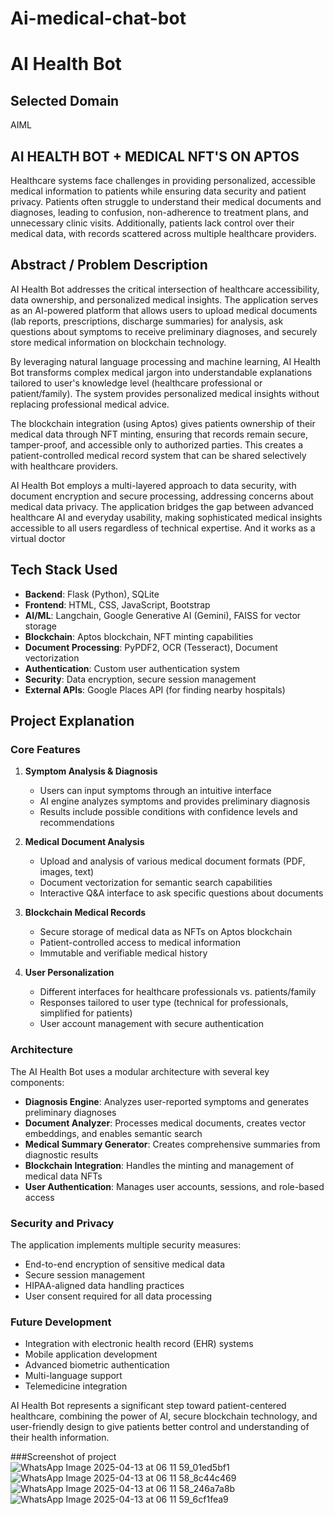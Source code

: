 # Ai-medical-chat-bot
# AI Health Bot

## Selected Domain
AIML

## AI HEALTH BOT + MEDICAL NFT'S ON APTOS 
Healthcare systems face challenges in providing personalized, accessible medical information to patients while ensuring data security and patient privacy. Patients often struggle to understand their medical documents and diagnoses, leading to confusion, non-adherence to treatment plans, and unnecessary clinic visits. Additionally, patients lack control over their medical data, with records scattered across multiple healthcare providers.

## Abstract / Problem Description
AI Health Bot addresses the critical intersection of healthcare accessibility, data ownership, and personalized medical insights. The application serves as an AI-powered platform that allows users to upload medical documents (lab reports, prescriptions, discharge summaries) for analysis, ask questions about symptoms to receive preliminary diagnoses, and securely store medical information on blockchain technology.

By leveraging natural language processing and machine learning, AI Health Bot transforms complex medical jargon into understandable explanations tailored to user's knowledge level (healthcare professional or patient/family). The system provides personalized medical insights without replacing professional medical advice.

The blockchain integration (using Aptos) gives patients ownership of their medical data through NFT minting, ensuring that records remain secure, tamper-proof, and accessible only to authorized parties. This creates a patient-controlled medical record system that can be shared selectively with healthcare providers.

AI Health Bot employs a multi-layered approach to data security, with document encryption and secure processing, addressing concerns about medical data privacy. The application bridges the gap between advanced healthcare AI and everyday usability, making sophisticated medical insights accessible to all users regardless of technical expertise.
And it works as a virtual doctor

## Tech Stack Used
- **Backend**: Flask (Python), SQLite
- **Frontend**: HTML, CSS, JavaScript, Bootstrap
- **AI/ML**: Langchain, Google Generative AI (Gemini), FAISS for vector storage
- **Blockchain**: Aptos blockchain, NFT minting capabilities
- **Document Processing**: PyPDF2, OCR (Tesseract), Document vectorization
- **Authentication**: Custom user authentication system
- **Security**: Data encryption, secure session management
- **External APIs**: Google Places API (for finding nearby hospitals)

## Project Explanation

### Core Features
1. **Symptom Analysis & Diagnosis**
   - Users can input symptoms through an intuitive interface
   - AI engine analyzes symptoms and provides preliminary diagnosis
   - Results include possible conditions with confidence levels and recommendations

2. **Medical Document Analysis**
   - Upload and analysis of various medical document formats (PDF, images, text)
   - Document vectorization for semantic search capabilities
   - Interactive Q&A interface to ask specific questions about documents

3. **Blockchain Medical Records**
   - Secure storage of medical data as NFTs on Aptos blockchain
   - Patient-controlled access to medical information
   - Immutable and verifiable medical history

4. **User Personalization**
   - Different interfaces for healthcare professionals vs. patients/family
   - Responses tailored to user type (technical for professionals, simplified for patients)
   - User account management with secure authentication

### Architecture
The AI Health Bot uses a modular architecture with several key components:

- **Diagnosis Engine**: Analyzes user-reported symptoms and generates preliminary diagnoses
- **Document Analyzer**: Processes medical documents, creates vector embeddings, and enables semantic search
- **Medical Summary Generator**: Creates comprehensive summaries from diagnostic results
- **Blockchain Integration**: Handles the minting and management of medical data NFTs
- **User Authentication**: Manages user accounts, sessions, and role-based access

### Security and Privacy
The application implements multiple security measures:
- End-to-end encryption of sensitive medical data
- Secure session management
- HIPAA-aligned data handling practices
- User consent required for all data processing

### Future Development
- Integration with electronic health record (EHR) systems
- Mobile application development
- Advanced biometric authentication
- Multi-language support
- Telemedicine integration

AI Health Bot represents a significant step toward patient-centered healthcare, combining the power of AI, secure blockchain technology, and user-friendly design to give patients better control and understanding of their health information. 

###Screenshot of project 
![WhatsApp Image 2025-04-13 at 06 11 59_01ed5bf1](https://github.com/user-attachments/assets/f9389910-e5a3-44df-8840-9b88ae0a9c0b)
![WhatsApp Image 2025-04-13 at 06 11 58_8c44c469](https://github.com/user-attachments/assets/4470ea45-d8a3-4f45-b2e7-bc0d2cb28a34)
![WhatsApp Image 2025-04-13 at 06 11 58_246a7a8b](https://github.com/user-attachments/assets/629113c2-4008-4641-ab7e-d1e972a77e06)
![WhatsApp Image 2025-04-13 at 06 11 59_6cf1fea9](https://github.com/user-attachments/assets/bbd778c7-9bff-48f7-8660-fd01c1063723)


